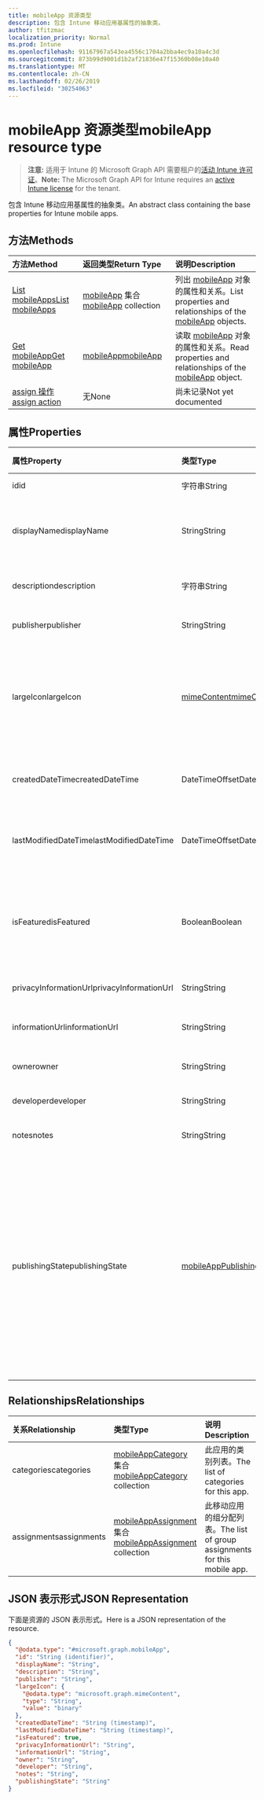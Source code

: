 ```yaml
---
title: mobileApp 资源类型
description: 包含 Intune 移动应用基属性的抽象类。
author: tfitzmac
localization_priority: Normal
ms.prod: Intune
ms.openlocfilehash: 91167967a543ea4556c1704a2bba4ec9a10a4c3d
ms.sourcegitcommit: 873b99d9001d1b2af21836e47f15360b08e10a40
ms.translationtype: MT
ms.contentlocale: zh-CN
ms.lasthandoff: 02/26/2019
ms.locfileid: "30254063"
---
```

# <a name="mobileapp-resource-type"></a><span data-ttu-id="3c080-103">mobileApp 资源类型</span><span class="sxs-lookup"><span data-stu-id="3c080-103">mobileApp resource type</span></span>

> <span data-ttu-id="3c080-104">**注意:** 适用于 Intune 的 Microsoft Graph API 需要租户的[活动 Intune 许可证](https://go.microsoft.com/fwlink/?linkid=839381)。</span><span class="sxs-lookup"><span data-stu-id="3c080-104">**Note:** The Microsoft Graph API for Intune requires an [active Intune license](https://go.microsoft.com/fwlink/?linkid=839381) for the tenant.</span></span>

<span data-ttu-id="3c080-105">包含 Intune 移动应用基属性的抽象类。</span><span class="sxs-lookup"><span data-stu-id="3c080-105">An abstract class containing the base properties for Intune mobile apps.</span></span>

## <a name="methods"></a><span data-ttu-id="3c080-106">方法</span><span class="sxs-lookup"><span data-stu-id="3c080-106">Methods</span></span>
|<span data-ttu-id="3c080-107">方法</span><span class="sxs-lookup"><span data-stu-id="3c080-107">Method</span></span>|<span data-ttu-id="3c080-108">返回类型</span><span class="sxs-lookup"><span data-stu-id="3c080-108">Return Type</span></span>|<span data-ttu-id="3c080-109">说明</span><span class="sxs-lookup"><span data-stu-id="3c080-109">Description</span></span>|
|:---|:---|:---|
|[<span data-ttu-id="3c080-110">List mobileApps</span><span class="sxs-lookup"><span data-stu-id="3c080-110">List mobileApps</span></span>](../api/intune-apps-mobileapp-list.md)|<span data-ttu-id="3c080-111">[mobileApp](../resources/intune-apps-mobileapp.md) 集合</span><span class="sxs-lookup"><span data-stu-id="3c080-111">[mobileApp](../resources/intune-apps-mobileapp.md) collection</span></span>|<span data-ttu-id="3c080-112">列出 [mobileApp](../resources/intune-apps-mobileapp.md) 对象的属性和关系。</span><span class="sxs-lookup"><span data-stu-id="3c080-112">List properties and relationships of the [mobileApp](../resources/intune-apps-mobileapp.md) objects.</span></span>|
|[<span data-ttu-id="3c080-113">Get mobileApp</span><span class="sxs-lookup"><span data-stu-id="3c080-113">Get mobileApp</span></span>](../api/intune-apps-mobileapp-get.md)|[<span data-ttu-id="3c080-114">mobileApp</span><span class="sxs-lookup"><span data-stu-id="3c080-114">mobileApp</span></span>](../resources/intune-apps-mobileapp.md)|<span data-ttu-id="3c080-115">读取 [mobileApp](../resources/intune-apps-mobileapp.md) 对象的属性和关系。</span><span class="sxs-lookup"><span data-stu-id="3c080-115">Read properties and relationships of the [mobileApp](../resources/intune-apps-mobileapp.md) object.</span></span>|
|[<span data-ttu-id="3c080-116">assign 操作</span><span class="sxs-lookup"><span data-stu-id="3c080-116">assign action</span></span>](../api/intune-apps-mobileapp-assign.md)|<span data-ttu-id="3c080-117">无</span><span class="sxs-lookup"><span data-stu-id="3c080-117">None</span></span>|<span data-ttu-id="3c080-118">尚未记录</span><span class="sxs-lookup"><span data-stu-id="3c080-118">Not yet documented</span></span>|

## <a name="properties"></a><span data-ttu-id="3c080-119">属性</span><span class="sxs-lookup"><span data-stu-id="3c080-119">Properties</span></span>
|<span data-ttu-id="3c080-120">属性</span><span class="sxs-lookup"><span data-stu-id="3c080-120">Property</span></span>|<span data-ttu-id="3c080-121">类型</span><span class="sxs-lookup"><span data-stu-id="3c080-121">Type</span></span>|<span data-ttu-id="3c080-122">说明</span><span class="sxs-lookup"><span data-stu-id="3c080-122">Description</span></span>|
|:---|:---|:---|
|<span data-ttu-id="3c080-123">id</span><span class="sxs-lookup"><span data-stu-id="3c080-123">id</span></span>|<span data-ttu-id="3c080-124">字符串</span><span class="sxs-lookup"><span data-stu-id="3c080-124">String</span></span>|<span data-ttu-id="3c080-125">实体的键。</span><span class="sxs-lookup"><span data-stu-id="3c080-125">Key of the entity.</span></span>|
|<span data-ttu-id="3c080-126">displayName</span><span class="sxs-lookup"><span data-stu-id="3c080-126">displayName</span></span>|<span data-ttu-id="3c080-127">String</span><span class="sxs-lookup"><span data-stu-id="3c080-127">String</span></span>|<span data-ttu-id="3c080-128">管理员提供或导入的应用标题。</span><span class="sxs-lookup"><span data-stu-id="3c080-128">The admin provided or imported title of the app.</span></span>|
|<span data-ttu-id="3c080-129">description</span><span class="sxs-lookup"><span data-stu-id="3c080-129">description</span></span>|<span data-ttu-id="3c080-130">字符串</span><span class="sxs-lookup"><span data-stu-id="3c080-130">String</span></span>|<span data-ttu-id="3c080-131">应用的说明。</span><span class="sxs-lookup"><span data-stu-id="3c080-131">The description of the app.</span></span>|
|<span data-ttu-id="3c080-132">publisher</span><span class="sxs-lookup"><span data-stu-id="3c080-132">publisher</span></span>|<span data-ttu-id="3c080-133">String</span><span class="sxs-lookup"><span data-stu-id="3c080-133">String</span></span>|<span data-ttu-id="3c080-134">应用的发布者。</span><span class="sxs-lookup"><span data-stu-id="3c080-134">The publisher of the app.</span></span>|
|<span data-ttu-id="3c080-135">largeIcon</span><span class="sxs-lookup"><span data-stu-id="3c080-135">largeIcon</span></span>|[<span data-ttu-id="3c080-136">mimeContent</span><span class="sxs-lookup"><span data-stu-id="3c080-136">mimeContent</span></span>](../resources/intune-shared-mimecontent.md)|<span data-ttu-id="3c080-137">要显示在应用详细信息中并用于图标上传的大图标。</span><span class="sxs-lookup"><span data-stu-id="3c080-137">The large icon, to be displayed in the app details and used for upload of the icon.</span></span>|
|<span data-ttu-id="3c080-138">createdDateTime</span><span class="sxs-lookup"><span data-stu-id="3c080-138">createdDateTime</span></span>|<span data-ttu-id="3c080-139">DateTimeOffset</span><span class="sxs-lookup"><span data-stu-id="3c080-139">DateTimeOffset</span></span>|<span data-ttu-id="3c080-140">创建应用的日期和时间。</span><span class="sxs-lookup"><span data-stu-id="3c080-140">The date and time the app was created.</span></span>|
|<span data-ttu-id="3c080-141">lastModifiedDateTime</span><span class="sxs-lookup"><span data-stu-id="3c080-141">lastModifiedDateTime</span></span>|<span data-ttu-id="3c080-142">DateTimeOffset</span><span class="sxs-lookup"><span data-stu-id="3c080-142">DateTimeOffset</span></span>|<span data-ttu-id="3c080-143">上次修改应用的日期和时间。</span><span class="sxs-lookup"><span data-stu-id="3c080-143">The date and time the app was last modified.</span></span>|
|<span data-ttu-id="3c080-144">isFeatured</span><span class="sxs-lookup"><span data-stu-id="3c080-144">isFeatured</span></span>|<span data-ttu-id="3c080-145">Boolean</span><span class="sxs-lookup"><span data-stu-id="3c080-145">Boolean</span></span>|<span data-ttu-id="3c080-146">指示应用是否被管理员标记为特色的值。</span><span class="sxs-lookup"><span data-stu-id="3c080-146">The value indicating whether the app is marked as featured by the admin.</span></span>|
|<span data-ttu-id="3c080-147">privacyInformationUrl</span><span class="sxs-lookup"><span data-stu-id="3c080-147">privacyInformationUrl</span></span>|<span data-ttu-id="3c080-148">String</span><span class="sxs-lookup"><span data-stu-id="3c080-148">String</span></span>|<span data-ttu-id="3c080-149">隐私声明 Url。</span><span class="sxs-lookup"><span data-stu-id="3c080-149">The privacy statement Url.</span></span>|
|<span data-ttu-id="3c080-150">informationUrl</span><span class="sxs-lookup"><span data-stu-id="3c080-150">informationUrl</span></span>|<span data-ttu-id="3c080-151">String</span><span class="sxs-lookup"><span data-stu-id="3c080-151">String</span></span>|<span data-ttu-id="3c080-152">详细信息 Url。</span><span class="sxs-lookup"><span data-stu-id="3c080-152">The more information Url.</span></span>|
|<span data-ttu-id="3c080-153">owner</span><span class="sxs-lookup"><span data-stu-id="3c080-153">owner</span></span>|<span data-ttu-id="3c080-154">String</span><span class="sxs-lookup"><span data-stu-id="3c080-154">String</span></span>|<span data-ttu-id="3c080-155">应用的所有者。</span><span class="sxs-lookup"><span data-stu-id="3c080-155">The owner of the app.</span></span>|
|<span data-ttu-id="3c080-156">developer</span><span class="sxs-lookup"><span data-stu-id="3c080-156">developer</span></span>|<span data-ttu-id="3c080-157">String</span><span class="sxs-lookup"><span data-stu-id="3c080-157">String</span></span>|<span data-ttu-id="3c080-158">应用的开发者。</span><span class="sxs-lookup"><span data-stu-id="3c080-158">The developer of the app.</span></span>|
|<span data-ttu-id="3c080-159">notes</span><span class="sxs-lookup"><span data-stu-id="3c080-159">notes</span></span>|<span data-ttu-id="3c080-160">String</span><span class="sxs-lookup"><span data-stu-id="3c080-160">String</span></span>|<span data-ttu-id="3c080-161">应用的备注。</span><span class="sxs-lookup"><span data-stu-id="3c080-161">Notes for the app.</span></span>|
|<span data-ttu-id="3c080-162">publishingState</span><span class="sxs-lookup"><span data-stu-id="3c080-162">publishingState</span></span>|[<span data-ttu-id="3c080-163">mobileAppPublishingState</span><span class="sxs-lookup"><span data-stu-id="3c080-163">mobileAppPublishingState</span></span>](../resources/intune-apps-mobileapppublishingstate.md)|<span data-ttu-id="3c080-164">应用的发布状态。</span><span class="sxs-lookup"><span data-stu-id="3c080-164">The publishing state for the app.</span></span> <span data-ttu-id="3c080-165">除非应用已发布，否则无法分配应用。</span><span class="sxs-lookup"><span data-stu-id="3c080-165">The app cannot be assigned unless the app is published.</span></span> <span data-ttu-id="3c080-166">可取值为：`notPublished`、`processing`、`published`。</span><span class="sxs-lookup"><span data-stu-id="3c080-166">Possible values are: `notPublished`, `processing`, `published`.</span></span>|

## <a name="relationships"></a><span data-ttu-id="3c080-167">Relationships</span><span class="sxs-lookup"><span data-stu-id="3c080-167">Relationships</span></span>
|<span data-ttu-id="3c080-168">关系</span><span class="sxs-lookup"><span data-stu-id="3c080-168">Relationship</span></span>|<span data-ttu-id="3c080-169">类型</span><span class="sxs-lookup"><span data-stu-id="3c080-169">Type</span></span>|<span data-ttu-id="3c080-170">说明</span><span class="sxs-lookup"><span data-stu-id="3c080-170">Description</span></span>|
|:---|:---|:---|
|<span data-ttu-id="3c080-171">categories</span><span class="sxs-lookup"><span data-stu-id="3c080-171">categories</span></span>|<span data-ttu-id="3c080-172">[mobileAppCategory](../resources/intune-apps-mobileappcategory.md) 集合</span><span class="sxs-lookup"><span data-stu-id="3c080-172">[mobileAppCategory](../resources/intune-apps-mobileappcategory.md) collection</span></span>|<span data-ttu-id="3c080-173">此应用的类别列表。</span><span class="sxs-lookup"><span data-stu-id="3c080-173">The list of categories for this app.</span></span>|
|<span data-ttu-id="3c080-174">assignments</span><span class="sxs-lookup"><span data-stu-id="3c080-174">assignments</span></span>|<span data-ttu-id="3c080-175">[mobileAppAssignment](../resources/intune-apps-mobileappassignment.md) 集合</span><span class="sxs-lookup"><span data-stu-id="3c080-175">[mobileAppAssignment](../resources/intune-apps-mobileappassignment.md) collection</span></span>|<span data-ttu-id="3c080-176">此移动应用的组分配列表。</span><span class="sxs-lookup"><span data-stu-id="3c080-176">The list of group assignments for this mobile app.</span></span>|

## <a name="json-representation"></a><span data-ttu-id="3c080-177">JSON 表示形式</span><span class="sxs-lookup"><span data-stu-id="3c080-177">JSON Representation</span></span>
<span data-ttu-id="3c080-178">下面是资源的 JSON 表示形式。</span><span class="sxs-lookup"><span data-stu-id="3c080-178">Here is a JSON representation of the resource.</span></span>
<!-- {
  "blockType": "resource",
  "keyProperty": "id",
  "@odata.type": "microsoft.graph.mobileApp"
}
-->
``` json
{
  "@odata.type": "#microsoft.graph.mobileApp",
  "id": "String (identifier)",
  "displayName": "String",
  "description": "String",
  "publisher": "String",
  "largeIcon": {
    "@odata.type": "microsoft.graph.mimeContent",
    "type": "String",
    "value": "binary"
  },
  "createdDateTime": "String (timestamp)",
  "lastModifiedDateTime": "String (timestamp)",
  "isFeatured": true,
  "privacyInformationUrl": "String",
  "informationUrl": "String",
  "owner": "String",
  "developer": "String",
  "notes": "String",
  "publishingState": "String"
}
```



